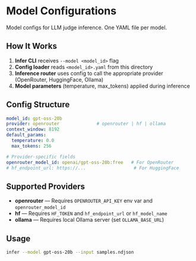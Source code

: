 # Model Configurations

Model configs for LLM judge inference. One YAML file per model.

## How It Works

1. **Infer CLI** receives `--model <model_id>` flag
2. **Config loader** reads `<model_id>.yaml` from this directory
3. **Inference router** uses config to call the appropriate provider (OpenRouter, HuggingFace, Ollama)
4. **Model parameters** (temperature, max_tokens) applied during inference

## Config Structure

```yaml
model_id: gpt-oss-20b
provider: openrouter              # openrouter | hf | ollama
context_window: 8192
default_params:
  temperature: 0.0
  max_tokens: 256

# Provider-specific fields
openrouter_model_id: openai/gpt-oss-20b:free   # For OpenRouter
# hf_endpoint_url: https://...                  # For HuggingFace
```

## Supported Providers

- **openrouter** — Requires `OPENROUTER_API_KEY` env var and `openrouter_model_id`
- **hf** — Requires `HF_TOKEN` and `hf_endpoint_url` or `hf_model_name`
- **ollama** — Requires local Ollama server (set `OLLAMA_BASE_URL`)

## Usage

```bash
infer --model gpt-oss-20b --input samples.ndjson
```
